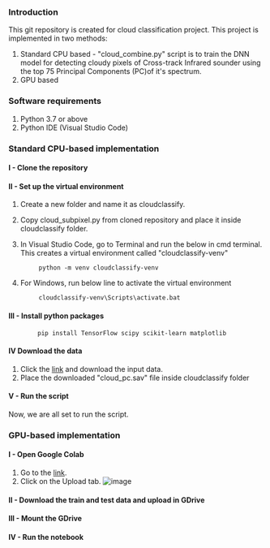 ### **Introduction**
This git repository is created for cloud classification project. This project is implemented in two methods:
1. Standard CPU based - "cloud_combine.py" script is to train the DNN model for detecting cloudy pixels of Cross-track Infrared sounder using the top 75 Principal Components (PC)of it's spectrum.
2. GPU based


### **Software requirements**
1. Python 3.7 or above
2. Python IDE (Visual Studio Code)

### **Standard CPU-based implementation**

#### **I - Clone the repository**

#### **II - Set up the virtual environment**
1. Create a new folder and name it as cloudclassify.
2. Copy cloud_subpixel.py from cloned repository and place it inside cloudclassify folder.
3. In Visual Studio Code, go to Terminal and run the below in cmd terminal. This creates a virtual environment called "cloudclassify-venv"
   
            python -m venv cloudclassify-venv
4. For Windows, run below line to activate the virtual environment
   
            cloudclassify-venv\Scripts\activate.bat
#### **III - Install python packages**
      
            pip install TensorFlow scipy scikit-learn matplotlib       

#### **IV Download the data**
1. Click the [link](https://drive.google.com/drive/u/0/folders/1d9uS1EDtIkmTHu3pDhJgR7mbqVS2gZNM) and download the input data.
2. Place the downloaded "cloud_pc.sav" file inside cloudclassify folder

#### **V - Run the script**
Now, we are all set to run the script.

### **GPU-based implementation**

#### **I - Open Google Colab**
1. Go to the [link](https://colab.research.google.com/notebooks/intro.ipynb#recent=true).
2. Click on the Upload tab.
   ![image](https://user-images.githubusercontent.com/86536464/125887893-a205773b-67d4-4d0d-b87a-5dc1e567bc99.png)

#### **II - Download the train and test data and upload in GDrive**

#### **III - Mount the GDrive**

#### **IV - Run the notebook**
